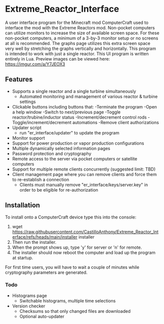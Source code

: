 # Extreme_Reactor_Interface
A user interface program for the Minecraft mod ComputerCraft used to interface the mod with the Extreme Reactors mod. Non-pocket computers can utilize monitors to increase the size of available screen space. For these non-pocket computers, a minimum of a 3-by-3 monitor setup or no screens at all is recommended. The graphs page utilizes this extra screen space very well by stretching the graphs vertically and horizontally. This program is intended to work with just a single reactor. This UI program is written entirely in Lua. Preview images can be viewed here: https://imgur.com/a/Y7JEOX3

## Features
- Supports a single reactor and a single turbine simultaneously
    - Automated monitoring and management of various reactor & turbine settings
- Clickable buttons including buttons that:
    -Terminate the program
    -Open a help window
    -Switch to next/previous page
    -Toggle reactor/trubine/inductor status
    -Increment/decrement control rods
    -Toggle/increment/decrement automations
    -Remove client authorizations
- Updater script
    - run "er_interface/updater" to update the program
- Monitor support
- Support for power production or vapor production configurations
- Multiple dynamically selected information pages
- Password protection and cryptography
- Remote access to the server via pocket computers or satellite computers
- Support for multiple remote clients concurrently (suggested limit: TBD)
- Client management page where you can remove clients and force them to re-establish a connection
    - Clients must manually remove "er_interface/keys/server.key" in order to be eligible for re-authorization

## Installation
To install onto a ComputerCraft device type this into the console: 
1. wget https://raw.githubusercontent.com/CastilloAnthony/Extreme_Reactor_Interface/refs/heads/main/installer installer
2. Then run the installer.
3. When the prompt shows up, type 'y' for server or 'n' for remote.
4. The installer should now reboot the computer and load up the program at startup.

For first time users, you will have to wait a couple of minutes while cryptography parameters are generated.

### Todo
- Histograms page
    - Switchable histograms, multiple time selections
- Version checker
    - Checksums so that only changed files are downloaded
    - Optional auto-updater